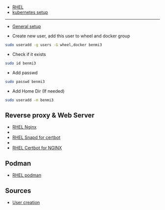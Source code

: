 - [RHEL](https://www.redhat.com/sysadmin/linux-homelab-rhel)
- [kubernetes setup](https://developer.ibm.com/tutorials/set-up-kubernetes-on-rhel-running-on-power/)

---
- [General setup](https://access.redhat.com/documentation/en-us/red_hat_enterprise_linux/9/html-single/performing_a_standard_rhel_9_installation/index)

- Create new user, add this user to wheel and docker group
```bash
sudo useradd -g users -G wheel,docker benmi3
```
- Check if it exists

```bash
sudo id benmi3
```

- Add passwd

```bash
sudo passwd benmi3
```

- Add Home Dir (If needed)

```bash
sudo useradd -m benmi3
```

## Reverse proxy & Web Server

- [RHEL Nginx](https://access.redhat.com/documentation/en-us/red_hat_enterprise_linux/9/html-single/deploying_web_servers_and_reverse_proxies/index#setting-up-and-configuring-nginx_deploying-web-servers-and-reverse-proxies)
- 
- [RHEL Snapd for certbot](https://snapcraft.io/install/certbot/rhel)
- 
- [RHEL Certbot for NGINX](https://certbot.eff.org/)

## Podman 

- [RHEL podman](https://access.redhat.com/documentation/en-us/red_hat_enterprise_linux/9/html-single/building_running_and_managing_containers/index)

## Sources
- [User creation](https://linuxize.com/post/how-to-create-users-in-linux-using-the-useradd-command/)
